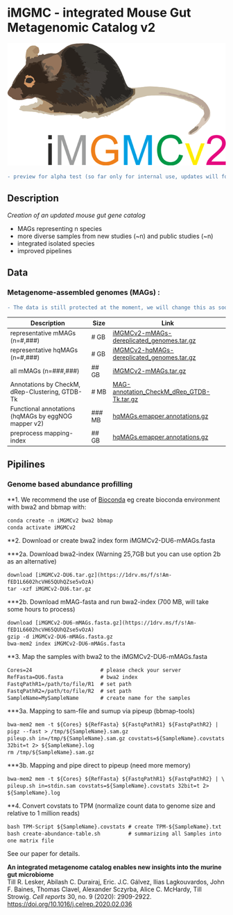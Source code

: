 # iMGMC - integrated Mouse Gut Metagenomic Catalog v2

![logo](/images/logo.png)

```diff
- preview for alpha test (so far only for internal use, updates will follow)
```

## Description
*Creation of an updated mouse gut gene catalog*
  - MAGs representing n species
  - more diverse samples from new studies (~n) and public studies (~n)
  - integrated isolated species
  - improved pipelines

## Data

### Metagenome-assembled genomes (MAGs) :

```diff
- The data is still protected at the moment, we will change this as soon as possible.
```

| Description | Size | Link |
|--|--|--|
| representative mMAGs (n=#,###) | # GB | [iMGMCv2-mMAGs-dereplicated_genomes.tar.gz](https://1drv.ms/f/s!Am-fED1L6602hcVH65QUhQZse5vOzA) | 
| representative hqMAGs (n=#,###) | # GB | [iMGMCv2-hqMAGs-dereplicated_genomes.tar.gz](https://1drv.ms/f/s!Am-fED1L6602hcVH65QUhQZse5vOzA) | 
| all mMAGs (n=###,###) | ## GB | [iMGMCv2-mMAGs.tar.gz](https://1drv.ms/f/s!Am-fED1L6602hcVH65QUhQZse5vOzA)| 
| Annotations by CheckM, dRep-Clustering, GTDB-Tk | # MB | [MAG-annotation_CheckM_dRep_GTDB-Tk.tar.gz](https://1drv.ms/f/s!Am-fED1L6602hcVH65QUhQZse5vOzA) |
| Functional annotations (hqMAGs by eggNOG mapper v2) | ### MB | [hqMAGs.emapper.annotations.gz](https://1drv.ms/f/s!Am-fED1L6602hcVH65QUhQZse5vOzA) |
| preprocess mapping-index | ## GB | [hqMAGs.emapper.annotations.gz](https://1drv.ms/f/s!Am-fED1L6602hcVH65QUhQZse5vOzA) |

## Pipilines

### Genome based abundance profilling

**1. We recommend the use of [Bioconda](http://bioconda.github.io/) eg create bioconda environment with bwa2 and bbmap with:

    conda create -n iMGMCv2 bwa2 bbmap
	conda activate iMGMCv2

**2. Download or create bwa2 index form iMGMCv2-DU6-mMAGs.fasta

***2a. Download bwa2-index (Warning 25,7GB but you can use option 2b as an alternative)

    download [iMGMCv2-DU6.tar.gz](https://1drv.ms/f/s!Am-fED1L6602hcVH65QUhQZse5vOzA) 
	tar -xzf iMGMCv2-DU6.tar.gz

***2b. Download mMAG-fasta and run bwa2-index (700 MB, will take some hours to process)

    download [iMGMCv2-DU6-mMAGs.fasta.gz](https://1drv.ms/f/s!Am-fED1L6602hcVH65QUhQZse5vOzA) 
	gzip -d iMGMCv2-DU6-mMAGs.fasta.gz
	bwa-mem2 index iMGMCv2-DU6-mMAGs.fasta

**3. Map the samples with bwa2 to the iMGMCv2-DU6-mMAGs.fasta

	Cores=24                      # please check your server
	RefFasta=DU6.fasta            # bwa2 index
	FastqPathR1=/path/to/file/R1  # set path
	FastqPathR2=/path/to/file/R2  # set path
	SampleName=MySampleName       # create name for the samples

***3a. Mapping to sam-file and sumup via pipeup (bbmap-tools)

    bwa-mem2 mem -t ${Cores} ${RefFasta} ${FastqPathR1} ${FastqPathR2} | pigz --fast > /tmp/${SampleName}.sam.gz
	pileup.sh in=/tmp/${SampleName}.sam.gz covstats=${SampleName}.covstats 32bit=t 2> ${SampleName}.log
	rm /tmp/${SampleName}.sam.gz

***3b. Mapping and pipe direct to pipeup (need more memory)

    bwa-mem2 mem -t ${Cores} ${RefFasta} ${FastqPathR1} ${FastqPathR2} | \
	pileup.sh in=stdin.sam covstats=${SampleName}.covstats 32bit=t 2> ${SampleName}.log

**4. Convert covstats to TPM (normalize count data to genome size and relative to 1 million reads)

    bash TPM-Script ${SampleName}.covstats # create TPM-${SampleName}.txt
	bash create-abundance-table.sh         # summarizing all Samples into one matrix file



See our paper for details.

**An integrated metagenome catalog enables new insights into the murine gut microbiome**  
Till R. Lesker, Abilash C. Durairaj, Eric. J.C. Gálvez, Ilias Lagkouvardos, John F. Baines, Thomas Clavel, Alexander Sczyrba, Alice C. McHardy, Till Strowig. *Cell reports* 30, no. 9 (2020): 2909-2922.
https://doi.org/10.1016/j.celrep.2020.02.036
 